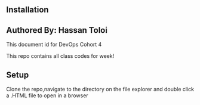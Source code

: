 ## Installation
## Authored By: Hassan Toloi

This document id for DevOps Cohort 4

This repo contains all class codes for week!

## Setup

Clone the repo,navigate to the directory on the file explorer and double click a .HTML file to open in a browser

